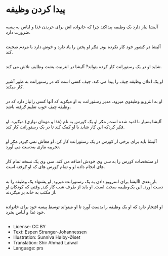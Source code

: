 # پيدا کردن وظیفه

##
آليشا نياز دارد یک وظيفه پيدا‌کند چرا که خانواده اش برای خريدن غذا و لباس به پیسه ضرورت دارد.

##
آليشا در کشور خود کار نکرده بود, مګر او پختن را ياد‌ دارد و خوش دارد با مردم صحبت کند.

##
شايد او در یک رستورانت کار کرده بتواند? آليشا در انترنيت پشت وظايف تلاش مي کند.

##
او يک اعلان وظيفه چيف را پيدا می کند. چيف کسی است که در رستورانت به طور آشپز کار ميکند.

##
او به انترويو وظیفوی میرود. مدير رستورانت به او ميګويد که آنها کسی رانياز دارد‌ که در وظيفه چيف خوب تعليم ګرفته باشد.

##
آليشا بسيار نا اميد شده است, مګر او يک کورس به نام (غذا و مهمان نوازی) میګیرد. او فکر کرد‌که اين کار شايد با او کمک کند تا در يک رستورانت کار کند.

##
آليشا بايد برای برخی از کورس در یک رستورانت کار کن. او معاش نمي ګیرد, مګر او تجريبه ماری به‌دست می آورد.

##
او مشخصات کورس را به سی وی خودش اضافه می کند. سی وی یک نسخه تمام کار های انجام داده او و تمام کورس های که او ګرفته است.

##
بار بعدی اآليشا برای اتنترويو دادن به يک رستورانت میرود, او پشنهاد يک وظيفه را به دست آورد. اين يک‌وظيفه سخت است. او بايد از طرف شب کار کند, وقتی که کودکان او از مکتب به خانه بر میګردند.

##
او افتخار دارد که او يک وظيفه را بدست آورد تا او ميتواند توسط پيسه خود‌ برای خانواده خود غذا و لباس بخرد.

##
* License: CC BY
* Text: Espen Stranger-Johannessen
* Illustration: Sunniva Høiby-Øiset
* Translation: Shir Ahmad Laiwal
* Language: prs
